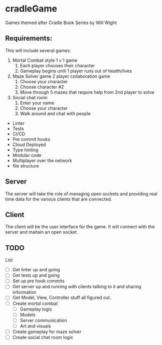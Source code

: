 # cradleGame
Games themed after Cradle Book Series by Will Wight

## Requirements:
This will include several games:
1. Mortal Combat style 1 v 1 game
   1. Each player chooses their character
   2. Gameplay begins until 1 player runs out of health/lives
2. Maze Solver game 2 player collaboration game
   1. Choose your character
   2. Choose character #2
   3. Move through 5 mazes that require help from 2nd player to solve
3. Social chat room
   1. Enter your name
   2. Choose your character
   3. Walk around and chat with people

- Linter
- Tests
- CI/CD
- Pre commit hooks
- Cloud Deployed
- Type hinting
- Modular code
- Multiplayer over the network
- file structure

## Server
The server will take the role of managing open sockets and providing real time data for the 
various clients that are connected.

## Client
The client will be the user interface for the game. It will connect with the server and maitain an 
open socket.

## TODO
List
- [ ] Get linter up and going
- [ ] Get tests up and going
- [ ] Set up pre hook commits
- [ ] Get server up and running with clients talking to it and sharing information
- [ ] Get Model, View, Controller stuff all figured out.
- [ ] Create mortal combat
  - [ ] Gameplay logic
  - [ ] Models
  - [ ] Server communication
  - [ ] Art and visuals
- [ ] Create gameplay for maze solver
- [ ] Create social chat room logic
